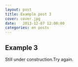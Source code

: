 ```yaml
---
layout: post
title: Example post 3
cover: cover.jpg
date:   2013-12-07 12:00:00
categories: en posts
---
```


## Example 3

Still under construction.Try again.
